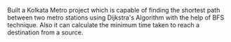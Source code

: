 Built a Kolkata Metro project which is capable of finding the shortest path between two metro 
stations using Dijkstra's Algorithm with the help of BFS technique. Also it can calculate the
minimum time taken to reach a destination from a source.
